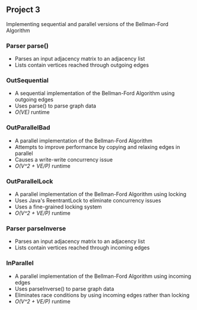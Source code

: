 
## Project 3

Implementing sequential and parallel versions of the Bellman-Ford Algorithm

### Parser parse()
- Parses an input adjacency matrix to an adjacency list
- Lists contain vertices reached through outgoing edges
### OutSequential
- A sequential implementation of the Bellman-Ford Algorithm using outgoing edges
- Uses parse() to parse graph data
- *O(VE)* runtime
### OutParallelBad
- A parallel implementation of the Bellman-Ford Algorithm
- Attempts to improve performance by copying and relaxing edges in parallel
- Causes a write-write concurrency issue
- *O(V^2 + VE/P)* runtime
### OutParallelLock
- A parallel implementation of the Bellman-Ford Algorithm using locking
- Uses Java's ReentrantLock to eliminate concurrency issues
- Uses a fine-grained locking system
- *O(V^2 + VE/P)* runtime
### Parser parseInverse
- Parses an input adjacency matrix to an adjacency list
- Lists contain vertices reached through incoming edges
### InParallel
- A parallel implementation of the Bellman-Ford Algorithm using incoming edges
- Uses parseInverse() to parse graph data
- Eliminates race conditions by using incoming edges rather than locking
- *O(V^2 + VE/P)* runtime
